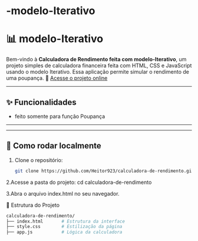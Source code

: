 ﻿# -modelo-Iterativo
# 📊 modelo-Iterativo

Bem-vindo à **Calculadora de Rendimento feita com modelo-Iterativo**, um projeto simples de calculadora financeira feita com HTML, CSS e JavaScript  usando o modelo Iterativo. Essa aplicação permite simular o rendimento de uma poupança.
🔗 [Acesse o projeto online](https://calculador-mu.vercel.app)

---

## ✨ Funcionalidades
- feito somente para função Poupança

---
---

## 🚀 Como rodar localmente

1. Clone o repositório:
   ```bash
   git clone https://github.com/Heitor923/calculadora-de-rendimento.git
  2.Acesse a pasta do projeto:
    cd calculadora-de-rendimento
 
 3.Abra o arquivo index.html no seu navegador.

📂 Estrutura do Projeto
```bash
calculadora-de-rendimento/
├── index.html       # Estrutura da interface
├── style.css        # Estilização da página
├── app.js           # Lógica da calculadora
